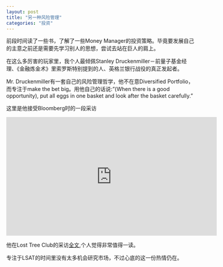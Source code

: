 ```yaml
---
layout: post
title: "另一种风险管理"
categories: "投资"
---
```

前段时间读了一些书，了解了一些Money Manager的投资策略。毕竟要发展自己的主意之前还是需要先学习别人的思想，尝试去站在巨人的肩上。

在这么多厉害的玩家里，我个人最倾佩Stanley Druckenmiller－前量子基金经理、《金融炼金术》里索罗斯特别提到的人、英格兰银行战役的真正发起者。

Mr. Druckenmiller有一套自己的风险管理哲学，他不在意Diversified Portfolio，而专注于make the bet big。用他自己的话说:”(When there is a good opportunity), put all eggs in one basket and look after the basket carefully.”

这里是他接受Bloomberg时的一段采访
<iframe width="560" height="315" src="https://www.youtube.com/embed/7TYzjM-ATyU" frameborder="0" allowfullscreen></iframe>

他在Lost Tree Club的采访[全文]({{site.url}}/assets/Drunkenmiller.pdf),个人觉得非常值得一读。

专注于LSAT的时间里没有太多机会研究市场，不过心底的这一份热情仍在。
